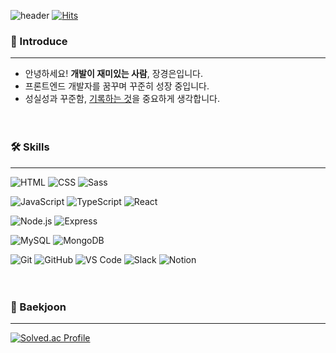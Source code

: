 ![header](https://capsule-render.vercel.app/api?type=waving&color=0:22a6b3,100:7ed6df&height=200&section=header&text=Jang%20Kyung-eun&desc=JKyEun&descAlign=83&descAlignY=50&descSize=23&animation=fadeIn&fontSize=70&fontAlign=65&fontAlignY=30&fontColor=ecf0f1)
[![Hits](https://hits.seeyoufarm.com/api/count/incr/badge.svg?url=https%3A%2F%2Fgithub.com%2FJKyEun&count_bg=%237ED6DF&title_bg=%23686DE0&icon=github.svg&icon_color=%23FFFFFF&title=hits&edge_flat=false)](https://github.com/JKyEun)

### 🐳 Introduce
---
- 안녕하세요! **개발이 재미있는 사람**, 장경은입니다.<br />
- 프론트엔드 개발자를 꿈꾸며 꾸준히 성장 중입니다.<br />
- 성실성과 꾸준함, [기록하는 것](https://synonymous-island-173.notion.site/Kyung-Eun-s-Study-Note-0740f1d7a11947b19dd516b01b07fd21)을 중요하게 생각합니다.
<br /><br /><br />

### 🛠 Skills
---
![HTML](https://img.shields.io/badge/HTML5-E34F26?style=flat&logo=HTML5&logoColor=white)
![CSS](https://img.shields.io/badge/CSS3-1572B6?style=flat&logo=CSS3&logoColor=white)
![Sass](https://img.shields.io/badge/Sass-CC6699?style=flat&logo=Sass&logoColor=white)

![JavaScript](https://img.shields.io/badge/JavaScript-F7DF1E?style=flat&logo=JavaScript&logoColor=black)
![TypeScript](https://img.shields.io/badge/TypeScript-3178C6?style=flat&logo=TypeScript&logoColor=white)
![React](https://img.shields.io/badge/React-61DAFB?style=flat&logo=React&logoColor=black)

![Node.js](https://img.shields.io/badge/Node.js-339933?style=flat&logo=Node.js&logoColor=white)
![Express](https://img.shields.io/badge/Express-000000?style=flat&logo=Express&logoColor=white)

![MySQL](https://img.shields.io/badge/MySQL-4479A1?style=flat&logo=MySQL&logoColor=white)
![MongoDB](https://img.shields.io/badge/MongoDB-47A248?style=flat&logo=MongoDB&logoColor=white)

![Git](https://img.shields.io/badge/Git-F05032?style=flat&logo=Git&logoColor=white)
![GitHub](https://img.shields.io/badge/GitHub-181717?style=flat&logo=GitHub&logoColor=white)
![VS Code](https://img.shields.io/badge/VS&nbsp;Code-007ACC?style=flat&logo=VisualStudioCode&logoColor=white)
![Slack](https://img.shields.io/badge/Slack-4A154B?style=flat&logo=Slack&logoColor=white)
![Notion](https://img.shields.io/badge/Notion-000000?style=flat&logo=Notion&logoColor=white)
<br /><br /><br />

### 🌊 Baekjoon
---
[![Solved.ac Profile](http://mazassumnida.wtf/api/v2/generate_badge?boj=j56237)](https://solved.ac/j56237/)
<br />
